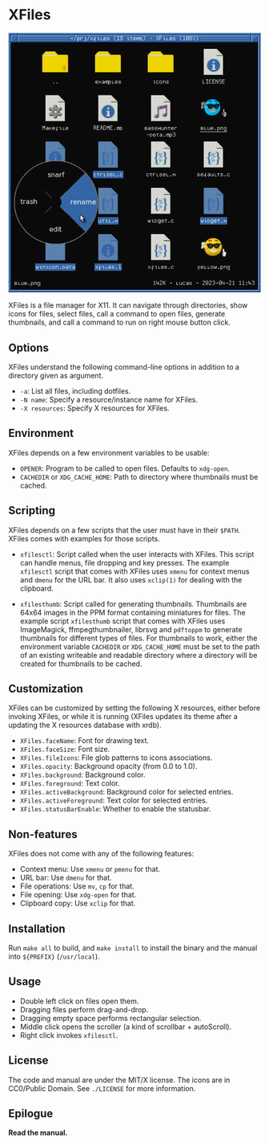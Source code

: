 # XFiles

<p align="center">
  <img src="./demo.png", title="demo"/>
</p>

XFiles is a file manager for X11.  It can navigate through directories,
show icons for files, select files, call a command to open files,
generate thumbnails, and call a command to run on right mouse button
click.

## Options
XFiles understand the following command-line options in addition to a
directory given as argument.

* `-a`:           List all files, including dotfiles.
* `-N name`:      Specify a resource/instance name for XFiles.
* `-X resources`: Specify X resources for XFiles.

## Environment
XFiles depends on a few environment variables to be usable:

* `OPENER`: Program to be called to open files.  Defaults to `xdg-open`.
* `CACHEDIR` or `XDG_CACHE_HOME`: Path to directory where thumbnails must be cached.

## Scripting
XFiles depends on a few scripts that the user must have in their
`$PATH`.  XFiles comes with examples for those scripts.

* `xfilesctl`:
  Script called when the user interacts with XFiles.  This script can
  handle menus, file dropping and key presses.  The example `xfilesctl`
  script that comes with XFiles uses `xmenu` for context menus and
  `dmenu` for the URL bar.  It also uses `xclip(1)` for dealing with the
  clipboard.

* `xfilesthumb`:
  Script called for generating thumbnails.  Thumbnails are 64x64 images
  in the PPM format containing miniatures for files.  The example script
  `xfilesthumb` script that comes with XFiles uses ImageMagick,
  ffmpegthumbnailer, librsvg and `pdftoppm` to generate thumbnails for
  different types of files.  For thumbnails to work, either the
  environment variable `CACHEDIR` or `XDG_CACHE_HOME` must be set to the
  path of an existing writeable and readable directory where a directory
  will be created for thumbnails to be cached.

## Customization
XFiles can be customized by setting the following X resources, either
before invoking XFiles, or while it is running (XFiles updates its theme
after a updating the X resources database with xrdb).

* `XFiles.faceName`:         Font for drawing text.
* `XFiles.faceSize`:         Font size.
* `XFiles.fileIcons`:        File glob patterns to icons associations.
* `XFiles.opacity`:          Background opacity (from 0.0 to 1.0).
* `XFiles.background`:       Background color.
* `XFiles.foreground`:       Text color.
* `XFiles.activeBackground`: Background color for selected entries.
* `XFiles.activeForeground`: Text color for selected entries.
* `XFiles.statusBarEnable`:  Whether to enable the statusbar.

## Non-features
XFiles does not come with any of the following features:

* Context menu:     Use `xmenu` or `pmenu` for that.
* URL bar:          Use `dmenu` for that.
* File operations:  Use `mv`, `cp` for that.
* File opening:     Use `xdg-open` for that.
* Clipboard copy:   Use `xclip` for that.

## Installation
Run `make all` to build, and `make install` to install the binary and
the manual into `${PREFIX}` (`/usr/local`).

## Usage

* Double left click on files open them.
* Dragging files perform drag-and-drop.
* Dragging empty space performs rectangular selection.
* Middle click opens the scroller (a kind of scrollbar + autoScroll).
* Right click invokes `xfilesctl`.

## License
The code and manual are under the MIT/X license.
The icons are in CC0/Public Domain.
See `./LICENSE` for more information.

## Epilogue
**Read the manual.**
